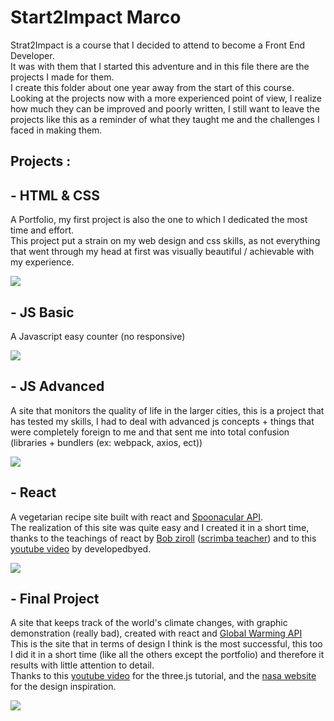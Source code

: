 # Start2Impact Marco

Strat2Impact is a course that I decided to attend to become a Front End Developer. <br>
It was with them that I started this adventure and in this file there are the projects I made for them.<br>
I create this folder about one year away from the start of this course.<br>
Looking at the projects now with a more experienced point of view, I realize how much they can be improved and poorly written, I still want to leave the projects like this as a reminder of what they taught me and the challenges I faced in making them.

## Projects :

## - HTML & CSS

A Portfolio, my first project is also the one to which I dedicated the most time and effort.<br>
This project put a strain on my web design and css skills, as not everything that went through my head at first was visually beautiful / achievable with my experience.

[<img src="./Portfolio-Marco-Lovato/assets/img/README.gif">](https://github.com/Novecento201/Portfolio-Marco-Lovato)

## - JS Basic

A Javascript easy counter (no responsive)

[<img src="./Counter/assets/IMG/README.gif">](https://github.com/Novecento201/Counter)

## - JS Advanced

A site that monitors the quality of life in the larger cities, this is a project that has tested my skills, I had to deal with advanced js concepts + things that were completely foreign to me and that sent me into total confusion (libraries + bundlers (ex: webpack, axios, ect))

[<img src="./Quality-life-city/dist/IMG/README.gif">](https://github.com/Novecento201/Quality-life-city)

## - React

A vegetarian recipe site built with react and [Spoonacular API](https://spoonacular.com/food-api/docs). <br>
The realization of this site was quite easy and I created it in a short time, thanks to the teachings of react by [Bob ziroll](https://www.linkedin.com/in/bobziroll/) ([scrimba teacher](https://scrimba.com/learn/learnreact)) and to this [youtube video](https://www.youtube.com/watch?v=xc4uOzlndAk&t=1s) by developedbyed.

[<img src="./VegRecipe/src/img/README.gif">](https://github.com/Novecento201/VegRecipe)

## - Final Project

A site that keeps track of the world's climate changes, with graphic demonstration (really bad), created with react and [Global Warming API](https://global-warming.org/) <br>
This is the site that in terms of design I think is the most successful, this too I did it in a short time (like all the others except the portfolio) and therefore it results with little attention to detail. <br>
Thanks to this [youtube video](https://www.youtube.com/watch?v=ymavtyRpT0E&t=3748s) for the three.js tutorial, and the [nasa website](https://climate.nasa.gov/) for the design inspiration.

[<img src="./Climate-Warming/src/assets/textures/README.gif">](https://github.com/Novecento201/Climate-Warming)

